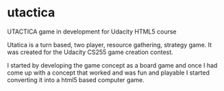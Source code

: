 utactica
========

UTACTICA game in development for Udacity HTML5 course

Utatica is a turn based, two player, resource gathering, strategy game. It was created for the Udacity CS255 game creation contest.

I started by developing the game concept as a board game and once I had come up with a concept that worked and was fun and playable I started converting it into a html5 based computer game.